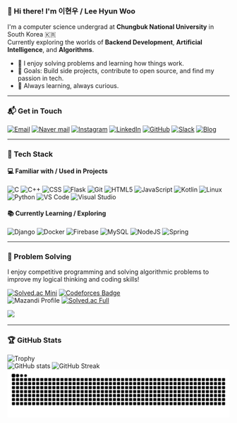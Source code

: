 ### 👋 Hi there! I'm 이현우 / Lee Hyun Woo

I'm a computer science undergrad at **Chungbuk National University** in South Korea 🇰🇷  
Currently exploring the worlds of **Backend Development**, **Artificial Intelligence**, and **Algorithms**.

- 🧠 I enjoy solving problems and learning how things work.  
- 🎯 Goals: Build side projects, contribute to open source, and find my passion in tech.  
- 🌱 Always learning, always curious.  

---

### 📬 Get in Touch	

[![Email](https://img.shields.io/badge/Gmail-henow123@chungbuk.ac.kr-D93025?style=flat&logo=gmail&logoColor=white)](mailto:henow123@chungbuk.ac.kr)
 [![Naver mail](https://img.shields.io/badge/NAVER-henow123%40naver.com-brightgreen?style=flat&logo=naver&logoColor=white)](mailto:henow123@naver.com) [![Instagram](https://img.shields.io/badge/-Instagram-E4405F?style=flat&logo=instagram&logoColor=white)](https://www.instagram.com/2hynwoo_/) [![LinkedIn](https://img.shields.io/badge/LinkedIn-0A66C2?style=flat&logo=linkedin&logoColor=white)](https://www.linkedin.com/in/%EC%9D%B4%ED%98%84%EC%9A%B0-17a930361/) [![GitHub](https://img.shields.io/badge/GitHub-181717?style=flat&logo=github&logoColor=white)](https://github.com/cbnuLeehyunwoo) [![Slack](https://img.shields.io/badge/Slack-4A154B?style=flat&logo=slack&logoColor=white)](https://join.slack.com/t/test-sae9123/shared_invite/zt-3494gxzxg-3AC93By6ESBrEyRUMmss8Q)  [![Blog](https://img.shields.io/badge/Blog-F5A623?style=flat)](https://my-blog-pink-zeta.vercel.app/)

---

### 🧰 Tech Stack

#### 💻 Familiar with / Used in Projects

![C](https://img.shields.io/badge/-C-A8B9CC?style=flat&logo=c&logoColor=white)
![C++](https://img.shields.io/badge/-C++-00599C?style=flat&logo=c%2B%2B&logoColor=white)
![CSS](https://img.shields.io/badge/-CSS3-1572B6?style=flat&logo=css3&logoColor=white)
![Flask](https://img.shields.io/badge/-Flask-000000?style=flat&logo=flask&logoColor=white)
![Git](https://img.shields.io/badge/-Git-F05032?style=flat&logo=git&logoColor=white)
![HTML5](https://img.shields.io/badge/-HTML5-E34F26?style=flat&logo=html5&logoColor=white)
![JavaScript](https://img.shields.io/badge/-JavaScript-F7DF1E?style=flat&logo=JavaScript&logoColor=black)
![Kotlin](https://img.shields.io/badge/-Kotlin-0095D5?style=flat&logo=kotlin&logoColor=white)
![Linux](https://img.shields.io/badge/-Linux-FCC624?style=flat&logo=linux&logoColor=black)
![Python](https://img.shields.io/badge/-Python-3776AB?style=flat&logo=python&logoColor=white)
![VS Code](https://img.shields.io/badge/-VS%20Code-007ACC?style=flat&logo=visual-studio-code&logoColor=white)
![Visual Studio](https://img.shields.io/badge/-Visual%20Studio-5C2D91?style=flat&logo=visual-studio&logoColor=white)

#### 📚 Currently Learning / Exploring

![Django](https://img.shields.io/badge/django-%23092E20.svg?style=flat&logo=django&logoColor=white)
![Docker](https://img.shields.io/badge/docker-%230db7ed.svg?style=flat&logo=docker&logoColor=white)
![Firebase](https://img.shields.io/badge/firebase-a08021?style=flat&logo=firebase&logoColor=ffcd34)
![MySQL](https://img.shields.io/badge/mysql-4479A1.svg?style=flat&logo=mysql&logoColor=white)
![NodeJS](https://img.shields.io/badge/node.js-6DA55F?style=flat&logo=node.js&logoColor=white)
![Spring](https://img.shields.io/badge/spring-%236DB33F.svg?style=flat&logo=spring&logoColor=white)

---
### 🧩 Problem Solving

I enjoy competitive programming and solving algorithmic problems to improve my logical thinking and coding skills!

[![Solved.ac Mini](http://mazassumnida.wtf/api/mini/generate_badge?boj=henow123)](https://solved.ac/henow123) [![Codeforces Badge](https://codeforces-readme-stats.vercel.app/api/badge?username=henow123)](https://codeforces.com/profile/henow123)  
![Mazandi Profile](http://mazandi.herokuapp.com/api?handle=henow123&theme=warm) [![Solved.ac Full](http://mazassumnida.wtf/api/v2/generate_badge?boj=henow123)](https://solved.ac/profile/henow123)

<a href="https://www.solve-nyang.com"><img src="https://api.solve-nyang.com/compose/henow123" width="50%" /></a>


---



### 🏆 GitHub Stats 

![Trophy](https://github-profile-trophy.vercel.app/?username=cbnuLeehyunwoo&theme=onestar&no-frame=true&margin-w=4&margin-h=4)  
![GitHub stats](https://github-readme-stats.vercel.app/api?username=cbnuLeehyunwoo&show_icons=true&theme=tokyonight) ![GitHub Streak](https://streak-stats.demolab.com?user=cbnuLeehyunwoo&theme=tokyonight)  
![snake gif](https://github.com/cbnuLeehyunwoo/cbnuLeehyunwoo/blob/output/github-contribution-grid-snake.svg)
